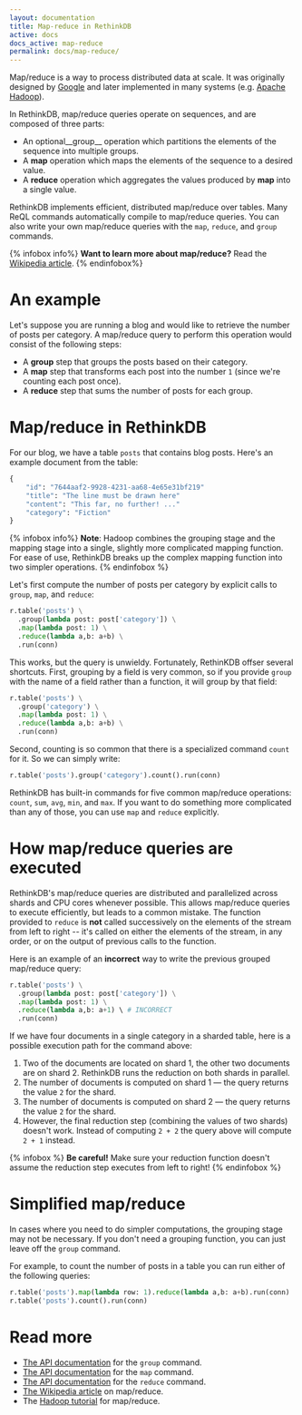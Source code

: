 ```yaml
---
layout: documentation
title: Map-reduce in RethinkDB
active: docs
docs_active: map-reduce
permalink: docs/map-reduce/
---
```


Map/reduce is a way to process distributed data at scale.
It was originally designed by
[Google](http://research.google.com/archive/mapreduce.html) and later
implemented in many systems
(e.g. [Apache Hadoop](http://hadoop.apache.org/)).

In RethinkDB, map/reduce queries operate on sequences, and are
composed of three parts:

* An optional__group__ operation which partitions the elements of the
  sequence into multiple groups.
* A __map__ operation which maps the elements of the sequence to a
  desired value.
* A __reduce__ operation which aggregates the values produced by
  __map__ into a single value.

RethinkDB implements efficient, distributed map/reduce over
tables. Many ReQL commands automatically compile to map/reduce
queries. You can also write your own map/reduce queries with the
`map`, `reduce`, and `group` commands.

{% infobox info%}
__Want to learn more about map/reduce?__ Read the [Wikipedia article](http://en.wikipedia.org/wiki/MapReduce).
{% endinfobox%}

# An example #

Let's suppose you are running a blog and would like to retrieve the
number of posts per category. A map/reduce query to perform this
operation would consist of the following steps:

* A __group__ step that groups the posts based on their category.
* A __map__ step that transforms each post into the number `1` (since
  we're counting each post once).
* A __reduce__ step that sums the number of posts for each group.

# Map/reduce in RethinkDB #

For our blog, we have a table `posts` that contains blog posts. Here's
an example document from the table:

```python
{
    "id": "7644aaf2-9928-4231-aa68-4e65e31bf219"
    "title": "The line must be drawn here"
    "content": "This far, no further! ..."
    "category": "Fiction"
}
```

{% infobox info%}
__Note__: Hadoop combines the grouping stage and the mapping stage
into a single, slightly more complicated mapping function. For ease of
use, RethinkDB breaks up the complex mapping function into two simpler
operations.
{% endinfobox %}

Let's first compute the number of posts per category by explicit calls
to `group`, `map`, and `reduce`:

```python
r.table('posts') \
  .group(lambda post: post['category']) \
  .map(lambda post: 1) \
  .reduce(lambda a,b: a+b) \
  .run(conn)
```

This works, but the query is unwieldy.  Fortunately, RethinKDB offser
several shortcuts.  First, grouping by a field is very common, so if
you provide `group` with the name of a field rather than a function,
it will group by that field:

```python
r.table('posts') \
  .group('category') \
  .map(lambda post: 1) \
  .reduce(lambda a,b: a+b) \
  .run(conn)
```

Second, counting is so common that there is a specialized command
`count` for it.  So we can simply write:

```python
r.table('posts').group('category').count().run(conn)
```

RethinkDB has built-in commands for five common map/reduce operations:
`count`, `sum`, `avg`, `min`, and `max`.  If you want to do something
more complicated than any of those, you can use `map` and `reduce`
explicitly.

# How map/reduce queries are executed #

RethinkDB's map/reduce queries are distributed and parallelized across
shards and CPU cores whenever possible.  This allows map/reduce
queries to execute efficiently, but leads to a common mistake.  The
function provided to `reduce` is __not__ called successively on the
elements of the stream from left to right -- it's called on either the
elements of the stream, in any order, or on the output of previous
calls to the function.

Here is an example of an __incorrect__ way to write the previous
grouped map/reduce query:

```python
r.table('posts') \
  .group(lambda post: post['category']) \
  .map(lambda post: 1) \
  .reduce(lambda a,b: a+1) \ # INCORRECT
  .run(conn)
```

If we have four documents in a single category in a sharded table,
here is a possible execution path for the command above:

1. Two of the documents are located on shard 1, the other two documents
   are on shard 2. RethinkDB runs the reduction on both shards in
   parallel.
2. The number of documents is computed on shard 1 &mdash; the query
   returns the value `2` for the shard.
3. The number of documents is computed on shard 2 &mdash; the query
   returns the value `2` for the shard.
4. However, the final reduction step (combining the values of two
   shards) doesn't work. Instead of computing `2 + 2` the query above
   will compute `2 + 1` instead.

{% infobox %}
__Be careful!__ Make sure your reduction function doesn't assume the
reduction step executes from left to right!
{% endinfobox %}

# Simplified map/reduce #

In cases where you need to do simpler computations, the grouping stage
may not be necessary. If you don't need a grouping function, you can
just leave off the `group` command.

For example, to count the number of posts in a table you can run
either of the following queries:

```python
r.table('posts').map(lambda row: 1).reduce(lambda a,b: a+b).run(conn)
r.table('posts').count().run(conn)
```

# Read more #
- [The API documentation](/api/python/group/) for the `group` command.
- [The API documentation](/api/python/map/) for the `map` command.
- [The API documentation](/api/python/reduce/) for the `reduce` command.
- [The Wikipedia article](http://en.wikipedia.org/wiki/MapReduce) on map/reduce.
- The [Hadoop tutorial](http://hadoop.apache.org/docs/r1.2.1/mapred_tutorial.html) for map/reduce.
